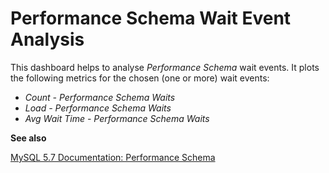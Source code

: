 # Performance Schema Wait Event Analysis

This dashboard helps to analyse *Performance Schema* wait events. It plots the following metrics for the chosen (one or more) wait events:

* *Count - Performance Schema Waits*
* *Load - Performance Schema Waits*
* *Avg Wait Time - Performance Schema Waits*

**See also**

[MySQL 5.7 Documentation: Performance Schema](https://dev.mysql.com/doc/refman/5.7/en/performance-schema.html)
